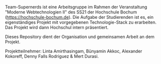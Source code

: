 Team-Supernerds ist eine Arbeitsgruppe im Rahmen der Veranstaltung "Moderne Webtechnologien II" des SS21 der Hochschule Bochum (https://hochschule-bochum.de). Die Aufgabe der Studierenden ist es, ein eigenständiges Projekt mit vorgegebenen Technologie-Stack zu erarbeiten. Das Projekt wird dann Hochschul intern präsentiert.

Dieses Repository dient der Organisation und gemeinsamen Arbeit an dem Projekt.

Projektteilnehmer: Linta Amirthasingam, Bünyamin Akkoc, Alexander Kokoreff, Denny Falls Rodriguez & Mert Durasi.
